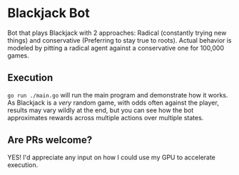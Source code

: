 # Blackjack Bot

Bot that plays Blackjack with 2 approaches: Radical (constantly trying new things) and conservative (Preferring to stay true to roots). Actual behavior is modeled by pitting a radical agent against a conservative one for 100,000 games.

## Execution

`go run ./main.go` will run the main program and demonstrate how it works. As Blackjack is a *very* random game, with odds often against the player, results may vary wildly at the end, but you can see how the bot approximates rewards across multiple actions over multiple states.

## Are PRs welcome?

YES! I'd appreciate any input on how I could use my GPU to accelerate execution.